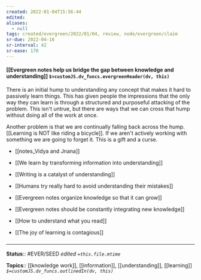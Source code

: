 ```yaml
---
created: 2022-01-04T15:56:44 
edited: 
aliases:
  - null
tags: created/evergreen/2022/01/04, review, node/evergreen/claim
sr-due: 2022-04-16
sr-interval: 42
sr-ease: 170
---
```


#### [[Evergreen notes help us bridge the gap between knowledge and understanding]] `$=customJS.dv_funcs.evergreenHeader(dv, this)`

There is an initial hump to understanding any concept that makes it hard to passively learn things.
This has given people the impressions that the only way they can learn is through a structured and purposeful attacking of the problem.
This isn't untrue, but there are ways that we can cross that hump without doing all of the work at once.

Another problem is that we are continually falling back across the hump.
[[Learning is NOT like riding a bicycle]].
If we aren't actively working with something we are going to forget it.
This is a gift and a curse.


- [[notes_Vidya and Jnana]]
- [[We learn by transforming information into understanding]]
- [[Writing is a catalyst of understanding]]
- [[Humans try really hard to avoid understanding their mistakes]]

- [[Evergreen notes organize knowledge so that it can grow]]
- [[Evergreen notes should be constantly integrating new knowledge]]
- [[How to understand what you read]]
- [[The joy of learning is contagious]]

### <hr class="footnote"/>

**Status**:: #EVER/SEED 
*edited `=this.file.mtime`*

**Topics**:: [[knowledge work]], [[information]], [[understanding]], [[learning]]
*`$=customJS.dv_funcs.outlinedIn(dv, this)`*
